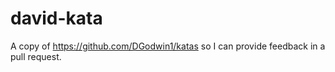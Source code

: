 # david-kata
A copy of https://github.com/DGodwin1/katas so I can provide feedback in a pull request.
